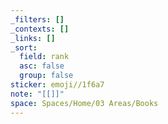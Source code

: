 ```yaml
---
_filters: []
_contexts: []
_links: []
_sort:
  field: rank
  asc: false
  group: false
sticker: emoji//1f6a7
note: "[[]]"
space: Spaces/Home/03 Areas/Books
---
```

